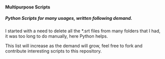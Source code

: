 #### Multipurpose Scripts

##### Python Scripts for many usages, written following demand.

I started with a need to delete all the *.srt files from many folders that I had, it was too long to do manually, here Python helps. 

This list will increase as the demand will grow, feel free to fork and contribute interesting scripts to this repository.
